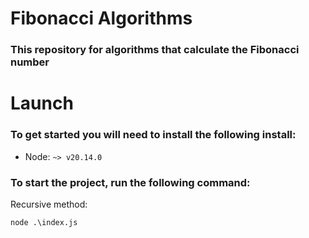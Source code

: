 # Fibonacci Algorithms
### This repository for algorithms that calculate the Fibonacci number
# Launch
### To get started you will need to install the following install:

- Node: ```~> v20.14.0```

### To start the project, run the following command:
Recursive method:
```
node .\index.js
```